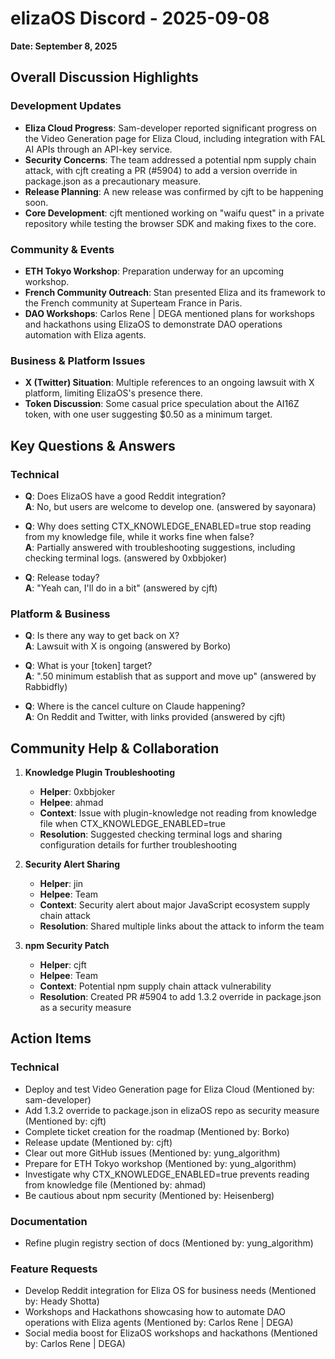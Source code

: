 # elizaOS Discord - 2025-09-08

**Date: September 8, 2025**

## Overall Discussion Highlights

### Development Updates
- **Eliza Cloud Progress**: Sam-developer reported significant progress on the Video Generation page for Eliza Cloud, including integration with FAL AI APIs through an API-key service.
- **Security Concerns**: The team addressed a potential npm supply chain attack, with cjft creating a PR (#5904) to add a version override in package.json as a precautionary measure.
- **Release Planning**: A new release was confirmed by cjft to be happening soon.
- **Core Development**: cjft mentioned working on "waifu quest" in a private repository while testing the browser SDK and making fixes to the core.

### Community & Events
- **ETH Tokyo Workshop**: Preparation underway for an upcoming workshop.
- **French Community Outreach**: Stan presented Eliza and its framework to the French community at Superteam France in Paris.
- **DAO Workshops**: Carlos Rene | DEGA mentioned plans for workshops and hackathons using ElizaOS to demonstrate DAO operations automation with Eliza agents.

### Business & Platform Issues
- **X (Twitter) Situation**: Multiple references to an ongoing lawsuit with X platform, limiting ElizaOS's presence there.
- **Token Discussion**: Some casual price speculation about the AI16Z token, with one user suggesting $0.50 as a minimum target.

## Key Questions & Answers

### Technical
- **Q**: Does ElizaOS have a good Reddit integration?  
  **A**: No, but users are welcome to develop one. (answered by sayonara)

- **Q**: Why does setting CTX_KNOWLEDGE_ENABLED=true stop reading from my knowledge file, while it works fine when false?  
  **A**: Partially answered with troubleshooting suggestions, including checking terminal logs. (answered by 0xbbjoker)

- **Q**: Release today?  
  **A**: "Yeah can, I'll do in a bit" (answered by cjft)

### Platform & Business
- **Q**: Is there any way to get back on X?  
  **A**: Lawsuit with X is ongoing (answered by Borko)

- **Q**: What is your [token] target?  
  **A**: ".50 minimum establish that as support and move up" (answered by Rabbidfly)

- **Q**: Where is the cancel culture on Claude happening?  
  **A**: On Reddit and Twitter, with links provided (answered by cjft)

## Community Help & Collaboration

1. **Knowledge Plugin Troubleshooting**
   - **Helper**: 0xbbjoker
   - **Helpee**: ahmad
   - **Context**: Issue with plugin-knowledge not reading from knowledge file when CTX_KNOWLEDGE_ENABLED=true
   - **Resolution**: Suggested checking terminal logs and sharing configuration details for further troubleshooting

2. **Security Alert Sharing**
   - **Helper**: jin
   - **Helpee**: Team
   - **Context**: Security alert about major JavaScript ecosystem supply chain attack
   - **Resolution**: Shared multiple links about the attack to inform the team

3. **npm Security Patch**
   - **Helper**: cjft
   - **Helpee**: Team
   - **Context**: Potential npm supply chain attack vulnerability
   - **Resolution**: Created PR #5904 to add 1.3.2 override in package.json as a security measure

## Action Items

### Technical
- Deploy and test Video Generation page for Eliza Cloud (Mentioned by: sam-developer)
- Add 1.3.2 override to package.json in elizaOS repo as security measure (Mentioned by: cjft)
- Complete ticket creation for the roadmap (Mentioned by: Borko)
- Release update (Mentioned by: cjft)
- Clear out more GitHub issues (Mentioned by: yung_algorithm)
- Prepare for ETH Tokyo workshop (Mentioned by: yung_algorithm)
- Investigate why CTX_KNOWLEDGE_ENABLED=true prevents reading from knowledge file (Mentioned by: ahmad)
- Be cautious about npm security (Mentioned by: Heisenberg)

### Documentation
- Refine plugin registry section of docs (Mentioned by: yung_algorithm)

### Feature Requests
- Develop Reddit integration for Eliza OS for business needs (Mentioned by: Heady Shotta)
- Workshops and Hackathons showcasing how to automate DAO operations with Eliza agents (Mentioned by: Carlos Rene | DEGA)
- Social media boost for ElizaOS workshops and hackathons (Mentioned by: Carlos Rene | DEGA)